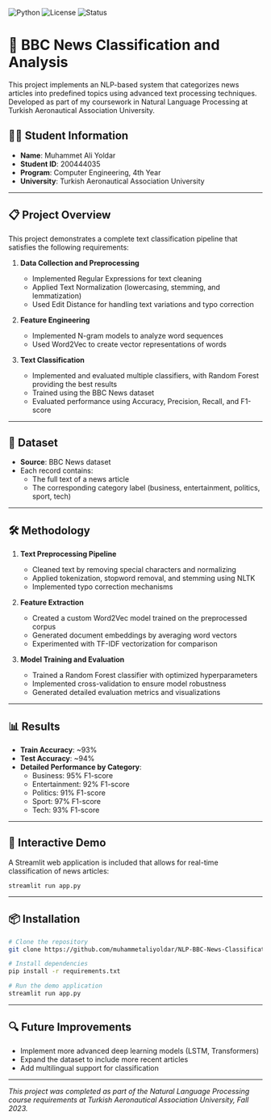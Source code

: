 ![Python](https://img.shields.io/badge/Python-3.8%2B-blue.svg)
![License](https://img.shields.io/badge/License-MIT-green.svg)
![Status](https://img.shields.io/badge/Project%20Status-Completed-brightgreen)

# 📰 BBC News Classification and Analysis

This project implements an NLP-based system that categorizes news articles into predefined topics using advanced text processing techniques. Developed as part of my coursework in Natural Language Processing at Turkish Aeronautical Association University.

## 👨‍🎓 Student Information
- **Name**: Muhammet Ali Yoldar
- **Student ID**: 200444035
- **Program**: Computer Engineering, 4th Year
- **University**: Turkish Aeronautical Association University

---

## 📋 Project Overview

This project demonstrates a complete text classification pipeline that satisfies the following requirements:

1. **Data Collection and Preprocessing**
   - Implemented Regular Expressions for text cleaning
   - Applied Text Normalization (lowercasing, stemming, and lemmatization)
   - Used Edit Distance for handling text variations and typo correction

2. **Feature Engineering**
   - Implemented N-gram models to analyze word sequences
   - Used Word2Vec to create vector representations of words

3. **Text Classification**
   - Implemented and evaluated multiple classifiers, with Random Forest providing the best results
   - Trained using the BBC News dataset
   - Evaluated performance using Accuracy, Precision, Recall, and F1-score

---

## 📁 Dataset

- **Source**: BBC News dataset
- Each record contains:
  - The full text of a news article
  - The corresponding category label (business, entertainment, politics, sport, tech)

---

## 🛠️ Methodology

1. **Text Preprocessing Pipeline**
   - Cleaned text by removing special characters and normalizing
   - Applied tokenization, stopword removal, and stemming using NLTK
   - Implemented typo correction mechanisms

2. **Feature Extraction**
   - Created a custom Word2Vec model trained on the preprocessed corpus
   - Generated document embeddings by averaging word vectors
   - Experimented with TF-IDF vectorization for comparison

3. **Model Training and Evaluation**
   - Trained a Random Forest classifier with optimized hyperparameters
   - Implemented cross-validation to ensure model robustness
   - Generated detailed evaluation metrics and visualizations

---

## 📊 Results

- **Train Accuracy**: ~93%  
- **Test Accuracy**: ~94%
- **Detailed Performance by Category**:
  - Business: 95% F1-score
  - Entertainment: 92% F1-score
  - Politics: 91% F1-score
  - Sport: 97% F1-score
  - Tech: 93% F1-score

---

## 🚀 Interactive Demo

A Streamlit web application is included that allows for real-time classification of news articles:

```
streamlit run app.py
```

---

## 📦 Installation

```bash
# Clone the repository
git clone https://github.com/muhammetaliyoldar/NLP-BBC-News-Classification.git

# Install dependencies
pip install -r requirements.txt

# Run the demo application
streamlit run app.py
```

---

## 🔍 Future Improvements

- Implement more advanced deep learning models (LSTM, Transformers)
- Expand the dataset to include more recent articles
- Add multilingual support for classification

---

*This project was completed as part of the Natural Language Processing course requirements at Turkish Aeronautical Association University, Fall 2023.*
